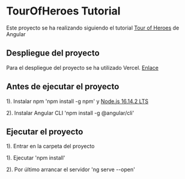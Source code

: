 # TourOfHeroes Tutorial

Este proyecto se ha realizando siguiendo el tutorial [Tour of Heroes](https://angular.io/tutorial) de Angular

## Despliegue del proyecto

Para el despliegue del proyecto se ha utilizado Vercel. [Enlace](https://dawii-tour-of-heroes.vercel.app/dashboard)

## Antes de ejecutar el proyecto

1). Instalar npm 'npm install -g npm' y [Node.js 16.14.2 LTS](https://nodejs.org/es/download/)

2). Instalar Angular CLI 'npm install -g @angular/cli'

## Ejecutar el proyecto

1). Entrar en la carpeta del proyecto

1). Ejecutar 'npm install' 

2). Por último arrancar el servidor 'ng serve --open'




